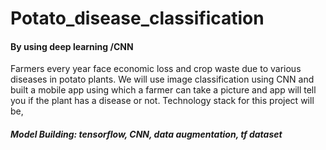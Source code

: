 # Potato_disease_classification
#### By using deep learning /CNN 

Farmers every year face economic loss and crop waste due to various diseases in potato plants. We will use image classification using CNN and built a mobile app using which a farmer can take a picture and app will tell you if the plant has a disease or not. Technology stack for this project will be,
##### Model Building: tensorflow, CNN, data augmentation, tf dataset
